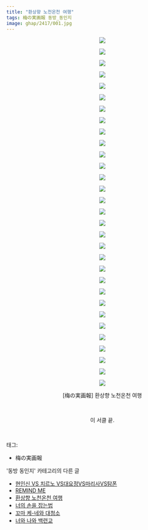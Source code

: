 ```yaml
---
title: "환상향 노천온천 여행"
tags: 梅の実画報 동방_동인지
image: ghap/2417/001.jpg
---
```

<div class="article">
<p style="text-align: center; clear: none; float: none;"><img src="{{ site.nasurl }}/ghap/2417/001.jpg"/></p>
<p style="text-align: center; clear: none; float: none;"><img src="{{ site.nasurl }}/ghap/2417/002.jpg"/></p>
<p style="text-align: center; clear: none; float: none;"><img src="{{ site.nasurl }}/ghap/2417/003.jpg"/></p>
<p style="text-align: center; clear: none; float: none;"><img src="{{ site.nasurl }}/ghap/2417/004.jpg"/></p>
<p style="text-align: center; clear: none; float: none;"><img src="{{ site.nasurl }}/ghap/2417/005.jpg"/></p>
<p style="text-align: center; clear: none; float: none;"><img src="{{ site.nasurl }}/ghap/2417/006.jpg"/></p>
<p style="text-align: center; clear: none; float: none;"><img src="{{ site.nasurl }}/ghap/2417/007.jpg"/></p>
<p style="text-align: center; clear: none; float: none;"><img src="{{ site.nasurl }}/ghap/2417/008.jpg"/></p>
<p style="text-align: center; clear: none; float: none;"><img src="{{ site.nasurl }}/ghap/2417/009.jpg"/></p>
<p style="text-align: center; clear: none; float: none;"><img src="{{ site.nasurl }}/ghap/2417/010.jpg"/></p>
<p style="text-align: center; clear: none; float: none;"><img src="{{ site.nasurl }}/ghap/2417/011.jpg"/></p>
<p style="text-align: center; clear: none; float: none;"><img src="{{ site.nasurl }}/ghap/2417/012.jpg"/></p>
<p style="text-align: center; clear: none; float: none;"><img src="{{ site.nasurl }}/ghap/2417/013.jpg"/></p>
<p style="text-align: center; clear: none; float: none;"><img src="{{ site.nasurl }}/ghap/2417/014.jpg"/></p>
<p style="text-align: center; clear: none; float: none;"><img src="{{ site.nasurl }}/ghap/2417/015.jpg"/></p>
<p style="text-align: center; clear: none; float: none;"><img src="{{ site.nasurl }}/ghap/2417/016.jpg"/></p>
<p style="text-align: center; clear: none; float: none;"><img src="{{ site.nasurl }}/ghap/2417/017.jpg"/></p>
<p style="text-align: center; clear: none; float: none;"><img src="{{ site.nasurl }}/ghap/2417/018.jpg"/></p>
<p style="text-align: center; clear: none; float: none;"><img src="{{ site.nasurl }}/ghap/2417/019.jpg"/></p>
<p style="text-align: center; clear: none; float: none;"><img src="{{ site.nasurl }}/ghap/2417/020.jpg"/></p>
<p style="text-align: center; clear: none; float: none;"><img src="{{ site.nasurl }}/ghap/2417/021.jpg"/></p>
<p style="text-align: center; clear: none; float: none;"><img src="{{ site.nasurl }}/ghap/2417/022.jpg"/></p>
<p style="text-align: center; clear: none; float: none;"><img src="{{ site.nasurl }}/ghap/2417/023.jpg"/></p>
<p style="text-align: center; clear: none; float: none;"><img src="{{ site.nasurl }}/ghap/2417/024.jpg"/></p>
<p style="text-align: center; clear: none; float: none;"><img src="{{ site.nasurl }}/ghap/2417/025.jpg"/></p>
<p style="text-align: center; clear: none; float: none;"><img src="{{ site.nasurl }}/ghap/2417/026.jpg"/></p>
<p style="text-align: center; clear: none; float: none;"><img src="{{ site.nasurl }}/ghap/2417/027.jpg"/></p>
<p style="text-align: center; clear: none; float: none;"><img src="{{ site.nasurl }}/ghap/2417/028.jpg"/></p>
<p style="text-align: center; clear: none; float: none;"><img src="{{ site.nasurl }}/ghap/2417/029.jpg"/></p>
<p style="text-align: center; clear: none; float: none;"><img src="{{ site.nasurl }}/ghap/2417/030.jpg"/></p>
<p style="text-align: center; clear: none; float: none;"><img src="{{ site.nasurl }}/ghap/2417/031.jpg"/></p>
<p style="text-align: center; clear: none; float: none;">[梅の実画報] 환상향 노천온천 여행</p>
<p style="text-align: center; clear: none; float: none;"><br/></p>
<p style="text-align: center; clear: none; float: none;">이 서클 끝.</p>
<p><br/></p>
</div><div class="tagTrail">
<p>태그: </p>
<ul>
<li>梅の実画報</li>
</ul>
</div><div class="another">
<p>'동방 동인지' 카테고리의 다른 글</p>
<ul>
<li><a href="/2016-10-03-ghap_2420">현인신 VS 치르노 VS대요정VS마리사VS탐폰</a></li>
<li><a href="/2016-10-03-ghap_2419">REMIND ME</a></li>
<li><a href="/2016-10-03-ghap_2417">환상향 노천온천 여행</a></li>
<li><a href="/2016-10-03-ghap_2416">너의 손을 잡는법</a></li>
<li><a href="/2016-10-03-ghap_2415">꼬마 케-네와 대청소</a></li>
<li><a href="/2016-09-30-ghap_2413">너와 나와 백련교</a></li>
</ul>
</div><div class="cb_module cb_fluid">
<div class="cb_wrt cb_profile">
</div><!-- commentList close -->
</div>